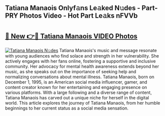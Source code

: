 ## Tatiana Manaois Onlyf𝚊ns Le𝚊ked N𝚞des - Part-PRY Photos Video - Hot Part Le𝚊ks nFVVb

# <h2><a href="http://ab61501.deff.icu/?id=Tatiana+Manaois">🔗 New 👉🔴 Tatiana Manaois VIDEO Photos</a></h2>

[![Tatiana Manaois N𝚞des](https://i.imgur.com/rIISA9y.gif)](http://ab61501.deff.icu/?id=Tatiana+Manaois)
Tatiana Manaois's music and message resonate with young audiences who find solace and strength in her vulnerability. She actively engages with her fans online, fostering a supportive and inclusive community. Her advocacy for mental health awareness extends beyond her music, as she speaks out on the importance of seeking help and normalizing conversations about mental illness. Tatiana Manaois, born on December 1, 1995, is an American social media influencer, gamer, and content creator known for her entertaining and engaging presence on various platforms. With a large following and a diverse range of content, Tatiana Manaois has carved out a unique niche for herself in the digital world. This article explores the journey of Tatiana Manaois, from her humble beginnings to her current status as a social media sensation.
